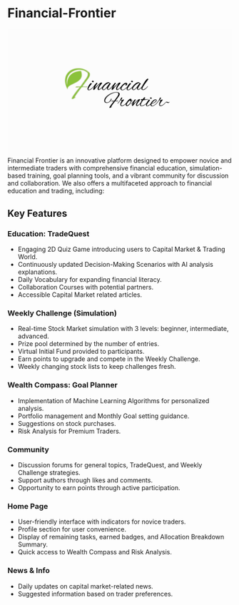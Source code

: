 # Financial-Frontier
![Financial Frontier](logo.png)
Financial Frontier is an innovative platform designed to empower novice and intermediate traders with comprehensive financial education, simulation-based training, goal planning tools, and a vibrant community for discussion and collaboration.
We also offers a multifaceted approach to financial education and trading, including:

## Key Features

### Education: TradeQuest
- Engaging 2D Quiz Game introducing users to Capital Market & Trading World.
- Continuously updated Decision-Making Scenarios with AI analysis explanations.
- Daily Vocabulary for expanding financial literacy.
- Collaboration Courses with potential partners.
- Accessible Capital Market related articles.

### Weekly Challenge (Simulation)
- Real-time Stock Market simulation with 3 levels: beginner, intermediate, advanced.
- Prize pool determined by the number of entries.
- Virtual Initial Fund provided to participants.
- Earn points to upgrade and compete in the Weekly Challenge.
- Weekly changing stock lists to keep challenges fresh.

### Wealth Compass: Goal Planner
- Implementation of Machine Learning Algorithms for personalized analysis.
- Portfolio management and Monthly Goal setting guidance.
- Suggestions on stock purchases.
- Risk Analysis for Premium Traders.

### Community
- Discussion forums for general topics, TradeQuest, and Weekly Challenge strategies.
- Support authors through likes and comments.
- Opportunity to earn points through active participation.

### Home Page
- User-friendly interface with indicators for novice traders.
- Profile section for user convenience.
- Display of remaining tasks, earned badges, and Allocation Breakdown Summary.
- Quick access to Wealth Compass and Risk Analysis.

### News & Info
- Daily updates on capital market-related news.
- Suggested information based on trader preferences.

